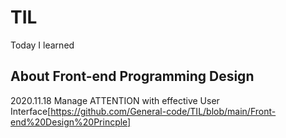 # TIL
Today I learned


## About Front-end Programming Design
2020.11.18
Manage ATTENTION with effective User Interface[https://github.com/General-code/TIL/blob/main/Front-end%20Design%20Princple]
